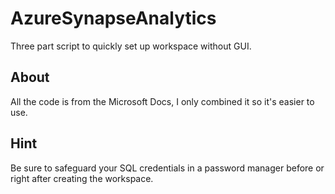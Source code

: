 # AzureSynapseAnalytics
Three part script to quickly set up workspace without GUI.

## About
All the code is from the Microsoft Docs, I only combined it so it's easier to use. 

## Hint
Be sure to safeguard your SQL credentials in a password manager before or right after creating the workspace.
